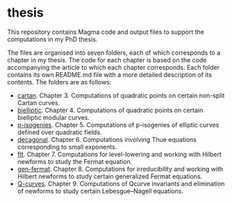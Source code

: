 # thesis

This repository contains Magma code and output files to support the computations in my PhD thesis.

The files are organised into seven folders, each of which corresponds to a chapter in my thesis. The code for each chapter is based on the code accompanying the article to which each chapter corresponds. Each folder contains its own README.md file with a more detailed description of its contents. The folders are as follows:

- [cartan](cartan). Chapter 3. Computations of quadratic points on certain non-split Cartan curves.
- [bielliptic](bielliptic). Chapter 4. Computations of quadratic points on certain bielliptic modular curves.
- [p-isogenies](p-isogenies). Chapter 5. Computations of p-isogenies of elliptic curves defined over quadratic fields.
- [decagonal](decagonal). Chapter 6. Computations involving Thue equations corresponding to small exponents.
- [flt](flt). Chapter 7. Computations for level-lowering and working with Hilbert newforms to study the Fermat equation.
- [gen-fermat](gen-fermat). Chapter 8. Computations for irreducibility and working with Hilbert newforms to study certain generalized Fermat equations.
- [Q-curves](Q-curves). Chapter 9. Computations of Qcurve invariants and elimination of newforms to study certain Lebesgue–Nagell equations.
